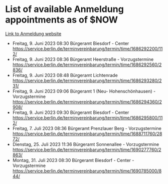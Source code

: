 # List of available Anmeldung appointments as of $NOW
[Link to Anmeldung website](https://service.berlin.de/terminvereinbarung/termin/tag.php?termin=1&anliegen[]=120686&dienstleisterlist=122210,122217,327316,122219,327312,122227,327314,122231,327346,122243,327348,122254,122252,329742,122260,329745,122262,329748,122271,327278,122273,327274,122277,327276,330436,122280,327294,122282,327290,122284,327292,122291,327270,122285,327266,122286,327264,122296,327268,150230,329760,122297,327286,122294,327284,122312,329763,122314,329775,122304,327330,122311,327334,122309,327332,317869,122281,327352,122279,329772,122283,122276,327324,122274,327326,122267,329766,122246,327318,122251,327320,122257,327322,122208,327298,122226,327300&herkunft=http%3A%2F%2Fservice.berlin.de%2Fdienstleistung%2F120686%2F)
- Freitag, 9. Juni 2023 08:30 Bürgeramt Biesdorf - Center https://service.berlin.de/terminvereinbarung/termin/time/1686292200/112/
- Freitag, 9. Juni 2023 08:36 Bürgeramt Heerstraße - Vorzugstermine https://service.berlin.de/terminvereinbarung/termin/time/1686292560/2836/
- Freitag, 9. Juni 2023 08:48 Bürgeramt Lichtenrade https://service.berlin.de/terminvereinbarung/termin/time/1686293280/231/
- Freitag, 9. Juni 2023 09:06 Bürgeramt 1 (Neu- Hohenschönhausen) - Vorzugstermine https://service.berlin.de/terminvereinbarung/termin/time/1686294360/2908/
- Freitag, 9. Juni 2023 09:30 Bürgeramt Biesdorf - Center https://service.berlin.de/terminvereinbarung/termin/time/1686295800/112/
- Freitag, 7. Juli 2023 08:36 Bürgeramt Prenzlauer Berg - Vorzugstermine https://service.berlin.de/terminvereinbarung/termin/time/1688711760/2872/
- Dienstag, 25. Juli 2023 11:36 Bürgeramt Sonnenallee - Vorzugstermine https://service.berlin.de/terminvereinbarung/termin/time/1690277760/2863/
- Montag, 31. Juli 2023 08:30 Bürgeramt Biesdorf - Center - Vorzugstermine https://service.berlin.de/terminvereinbarung/termin/time/1690785000/844/
